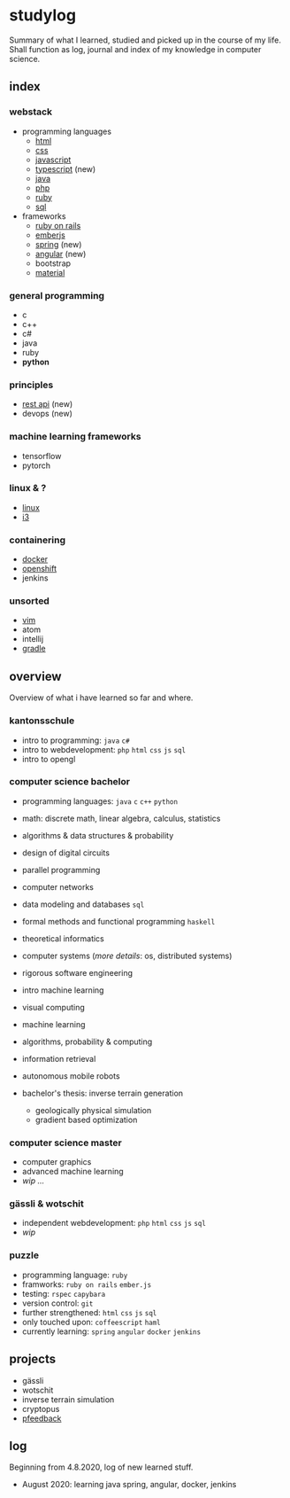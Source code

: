 # studylog
Summary of what I learned, studied and picked up in the course of my life. Shall function as log, journal and index of my knowledge in computer science.

## index

### webstack
- programming languages
  - [html](technologies/html.md)
  - [css](technologies/css.md)
  - [javascript](technologies/javascript.md)
  - [typescript](technologies/typescript.md) (new)
  - [java](technologies/java.md)
  - [php](technologies/php.md)
  - [ruby](technologies/ruby.md)
  - [sql](technologies/sql.md)
- frameworks
  - [ruby on rails](technologies/ruby_on_rails.md)
  - [emberjs](technologies/emberjs.md)
  - [spring](technologies/spring.md) (new)
  - [angular](technologies/angular.md) (new)
  - bootstrap
  - [material](material.md)

### general programming
- c
- c++
- c#
- java
- ruby
- **python**

### principles
- [rest api](technologies/rest_api.md) (new)
- devops (new)

### machine learning frameworks
- tensorflow
- pytorch

### linux & ?
- [linux](technologies/linux.md)
- [i3](i3.md)


### containering
- [docker](docker.md)
- [openshift](openshift.md)
- jenkins

### unsorted
- [vim](technologies/vim.md)
- atom
- intellij
- [gradle](technologies/gradle.md)


## overview
Overview of what i have learned so far and where.

### kantonsschule
- intro to programming: `java` `c#`
- intro to webdevelopment: `php` `html` `css` `js` `sql`
- intro to opengl

### computer science bachelor
- programming languages: `java` `c` `c++` `python`
- math: discrete math, linear algebra, calculus, statistics
- algorithms & data structures & probability
- design of digital circuits
- parallel programming
- computer networks
- data modeling and databases `sql`
- formal methods and functional programming `haskell`
- theoretical informatics

- computer systems (_more details_: os, distributed systems)
- rigorous software engineering
- intro machine learning
- visual computing
- machine learning
- algorithms, probability & computing
- information retrieval
- autonomous mobile robots
- bachelor's thesis: inverse terrain generation
    - geologically physical simulation
    - gradient based optimization

### computer science master
- computer graphics
- advanced machine learning
- _wip ..._

### gässli & wotschit
- independent webdevelopment: `php` `html` `css` `js` `sql`
- _wip_

### puzzle
- programming language: `ruby`
- framworks: `ruby on rails` `ember.js`
- testing: `rspec` `capybara`
- version control: `git`
- further strengthened: `html` `css` `js` `sql`
- only touched upon: `coffeescript` `haml`
- currently learning: `spring` `angular` `docker` `jenkins`


## projects

- gässli
- wotschit
- inverse terrain simulation
- cryptopus
- [pfeedback](projects/pfeedback.md)

## log
Beginning from 4.8.2020, log of new learned stuff.
- August 2020: learning java spring, angular, docker, jenkins
